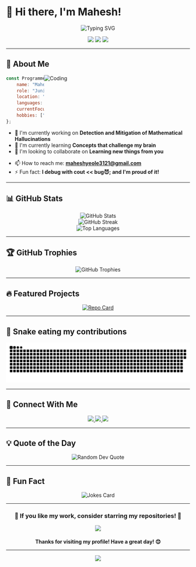 # 👋 Hi there, I'm Mahesh!

<div align="center">
  <img src="https://readme-typing-svg.herokuapp.com?font=Fira+Code&size=30&duration=3000&pause=1000&color=F75C7E&center=true&vCenter=true&width=600&lines=Full+Stack+Developer;Open+Source+Enthusiast;Problem+Solver;Tech+Explorer" alt="Typing SVG" />
</div>

<p align="center">
  <img src="https://komarev.com/ghpvc/?username=Mahi928&color=blueviolet&style=flat-square&label=Profile+Views" />
  <img src="https://img.shields.io/github/followers/Mahi928?style=social" />
  <img src="https://img.shields.io/github/stars/Mahi928?style=social" />
</p>

---

## 🚀 About Me

<img align="right" alt="Coding" width="400" src="https://media.giphy.com/media/qgQUggAC3Pfv687qPC/giphy.gif">

```javascript
const Programmer = {
    name: "Mahesh Yeole",
    role: "Junior at IITD",
    location: "India",
    languages: ["JavaScript", "Python", "C/C++", "HTML/CSS"],
    currentFocus: "Building a good LLM for Math reasoning",
    hobbies: ["Coding", "Reading", "Gaming", "Problem Solving"]
};
```

- 🔭 I'm currently working on **Detection and Mitigation of Mathematical Hallucinations**
- 🌱 I'm currently learning **Concepts that challenge my brain**
- 👯 I'm looking to collaborate on **Learning new things from you**
<!-- - 🤔 I'm looking for help with **AI/ML Integration** -->
<!-- - 💬 Ask me about **** -->
- 📫 How to reach me: **maheshyeole3121@gmail.com**
- ⚡ Fun fact: **I debug with cout << bug😈; and I'm proud of it!**

---

<!-- ## 🛠️ Tech Stack

<div align="center">

### Languages
<p>
  <img src="https://img.shields.io/badge/JavaScript-F7DF1E?style=for-the-badge&logo=javascript&logoColor=black" />
  <img src="https://img.shields.io/badge/Python-3776AB?style=for-the-badge&logo=python&logoColor=white" />
  <img src="https://img.shields.io/badge/TypeScript-007ACC?style=for-the-badge&logo=typescript&logoColor=white" />
  <img src="https://img.shields.io/badge/Java-ED8B00?style=for-the-badge&logo=java&logoColor=white" />
  <img src="https://img.shields.io/badge/Go-00ADD8?style=for-the-badge&logo=go&logoColor=white" />
</p>

### Frontend
<p>
  <img src="https://img.shields.io/badge/React-20232A?style=for-the-badge&logo=react&logoColor=61DAFB" />
  <img src="https://img.shields.io/badge/Vue.js-35495E?style=for-the-badge&logo=vue.js&logoColor=4FC08D" />
  <img src="https://img.shields.io/badge/Angular-DD0031?style=for-the-badge&logo=angular&logoColor=white" />
  <img src="https://img.shields.io/badge/HTML5-E34F26?style=for-the-badge&logo=html5&logoColor=white" />
  <img src="https://img.shields.io/badge/CSS3-1572B6?style=for-the-badge&logo=css3&logoColor=white" />
</p>

### Backend
<p>
  <img src="https://img.shields.io/badge/Node.js-43853D?style=for-the-badge&logo=node.js&logoColor=white" />
  <img src="https://img.shields.io/badge/Express.js-404D59?style=for-the-badge" />
  <img src="https://img.shields.io/badge/Django-092E20?style=for-the-badge&logo=django&logoColor=white" />
  <img src="https://img.shields.io/badge/Spring-6DB33F?style=for-the-badge&logo=spring&logoColor=white" />
</p>

### Databases & Cloud
<p>
  <img src="https://img.shields.io/badge/MongoDB-4EA94B?style=for-the-badge&logo=mongodb&logoColor=white" />
  <img src="https://img.shields.io/badge/PostgreSQL-316192?style=for-the-badge&logo=postgresql&logoColor=white" />
  <img src="https://img.shields.io/badge/AWS-232F3E?style=for-the-badge&logo=amazon-aws&logoColor=white" />
  <img src="https://img.shields.io/badge/Docker-2496ED?style=for-the-badge&logo=docker&logoColor=white" />
</p>

</div>

--- -->

## 📊 GitHub Stats

<div align="center">
  <img src="https://github-readme-stats.vercel.app/api?username=Mahi928&show_icons=true&theme=radical&hide_border=true&count_private=true" alt="GitHub Stats" />
</div>

<div align="center">
  <img src="https://github-readme-streak-stats.herokuapp.com/?user=Mahi928&theme=radical&hide_border=true" alt="GitHub Streak" />
</div>

<div align="center">
  <img src="https://github-readme-stats.vercel.app/api/top-langs/?username=Mahi928&layout=compact&theme=radical&hide_border=true" alt="Top Languages" />
</div>

---

## 🏆 GitHub Trophies

<div align="center">
  <img src="https://github-profile-trophy.vercel.app/?username=Mahi928&theme=radical&no-frame=true&no-bg=false&margin-w=4" alt="GitHub Trophies" />
</div>

---

<!-- ## 📈 Contribution Graph

<div align="center">
  <img src="https://github-readme-activity-graph.vercel.app/graph?username=Mahi928&theme=react-dark&hide_border=true" alt="Contribution Graph" />
</div>

--- -->

## 🔥 Featured Projects

<div align="center">

[![Repo Card](https://github-readme-stats.vercel.app/api/pin/?username=Mahi928&repo=Basic-Projects&theme=radical&hide_border=true)](https://github.com/Mahi928/Basic-projects)
<!-- [![Repo Card](https://github-readme-stats.vercel.app/api/pin/?username=Mahi928&repo=another-project&theme=radical&hide_border=true)](https://github.com/Mahi928/another-project) -->

</div>

---

## 🐍 Snake eating my contributions

<div align="center">
  <img src="https://raw.githubusercontent.com/Mahi928/Mahi928/main/snake.svg" alt="Snake animation" />
</div>

---

<!-- ## 💼 Experience Timeline

```
2023 - Present    Senior Full Stack Developer @ Tech Company
                  • Leading development of scalable web applications
                  • Mentoring junior developers
                  • Implementing CI/CD pipelines

2021 - 2023      Full Stack Developer @ Startup Inc.
                  • Built responsive web applications using React & Node.js
                  • Optimized database queries improving performance by 40%
                  • Collaborated with cross-functional teams

2020 - 2021      Junior Developer @ Web Agency
                  • Developed client websites using modern frameworks
                  • Learned industry best practices
                  • Participated in code reviews and agile development
```

--- -->

<!-- ## 🎯 Current Goals

<div align="center">

| Goal | Progress | Deadline |
|------|----------|----------|
| 🚀 Master Kubernetes | ████████░░ 80% | Dec 2024 |
| 🎨 Learn Three.js | ██████░░░░ 60% | Jan 2025 |
| 📱 Build Mobile App | ████░░░░░░ 40% | Mar 2025 |
| 🤖 Explore AI/ML | ██░░░░░░░░ 20% | Jun 2025 |

</div>

--- -->

<!-- ## 🎵 Currently Listening To

<div align="center">
  <img src="https://spotify-recently-played-readme.vercel.app/api?user=Mahi928&count=1" alt="Spotify" />
</div>

--- -->

<!-- ## 📝 Latest Blog Posts

BLOG-POST-LIST:START
- [Building Scalable React Applications](https://yourblog.com/post1)
- [Microservices Architecture Best Practices](https://yourblog.com/post2)
- [The Future of Web Development](https://yourblog.com/post3)
- [Docker for Beginners](https://yourblog.com/post4)
BLOG-POST-LIST:END

---  -->

## 🤝 Connect With Me

<div align="center">
  <a href="https://linkedin.com/in/mahesh-yeole">
    <img src="https://img.shields.io/badge/LinkedIn-0077B5?style=for-the-badge&logo=linkedin&logoColor=white" />
  </a>
  <!-- <a href="https://twitter.com/yourhandle">
    <img src="https://img.shields.io/badge/Twitter-1DA1F2?style=for-the-badge&logo=twitter&logoColor=white" />
  </a> -->
  <!-- <a href="https://dev.to/yourprofile">
    <img src="https://img.shields.io/badge/dev.to-0A0A0A?style=for-the-badge&logo=dev.to&logoColor=white" />
  </a> -->
  <a href="mailto:maheshyeole3121@gmail.com">
    <img src="https://img.shields.io/badge/Gmail-D14836?style=for-the-badge&logo=gmail&logoColor=white" />
  </a>
  <a href="https://mahi928.github.io/Mahesh_Yeole/">
    <img src="https://img.shields.io/badge/Portfolio-FF5722?style=for-the-badge&logo=todoist&logoColor=white" />
  </a>
</div>

---

## 💡 Quote of the Day

<div align="center">
  <img src="https://quotes-github-readme.vercel.app/api?type=horizontal&theme=radical" alt="Random Dev Quote" />
</div>

---

## 🎉 Fun Fact

<div align="center">
  <img src="https://readme-jokes.vercel.app/api?theme=radical" alt="Jokes Card" />
</div>

---

<div align="center">
  <h3>🌟 If you like my work, consider starring my repositories! 🌟</h3>
  <img src="https://media.giphy.com/media/LnQjpWaON8nhr21vNW/giphy.gif" width="60">
  <br><br>
  <b>Thanks for visiting my profile! Have a great day! 😊</b>
</div>

---

<div align="center">
  <img src="https://capsule-render.vercel.app/api?type=waving&color=gradient&height=60&section=footer" />
</div>

